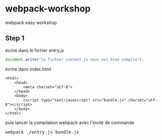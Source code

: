 # webpack-workshop
webpack easy workshop

## Step 1
écrire dans le fichier entry.js

```javascript
document.write("le fichier content.js nous est bien compilé");
```

écrire dans index.html 
```
<html>
    <head>
        <meta charset="utf-8">
    </head>
    <body>
        <script type="text/javascript" src="bundle.js" charset="utf-8"></script>
    </body>
</html>
```

puis lancer la compilation webpack avec l'invité de commande

<pre>
webpack ./entry.js bundle.js
</pre>

